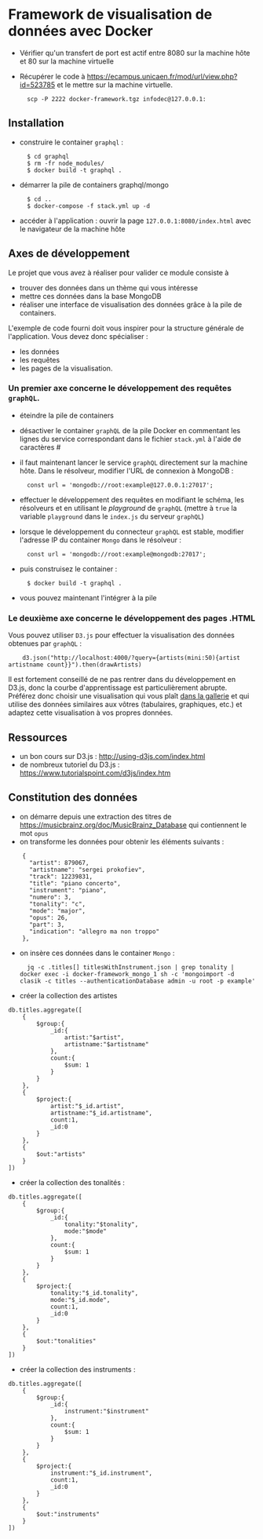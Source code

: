 # Framework de visualisation de données avec Docker

- Vérifier qu'un transfert de port est actif entre 8080 sur la machine hôte et 80 sur la machine virtuelle
- Récupérer le code à https://ecampus.unicaen.fr/mod/url/view.php?id=523785 et le mettre sur la machine virtuelle.

        scp -P 2222 docker-framework.tgz infodec@127.0.0.1:

## Installation

- construire le container `graphql` :

        $ cd graphql
        $ rm -fr node_modules/
        $ docker build -t graphql .

- démarrer la pile de containers graphql/mongo

        $ cd ..
        $ docker-compose -f stack.yml up -d

- accéder à l'application : ouvrir la page `127.0.0.1:8080/index.html` avec le navigateur de la machine hôte

## Axes de développement

Le projet que vous avez à réaliser pour valider ce module consiste à 

* trouver des données dans un thème qui vous intéresse
* mettre ces données dans la base MongoDB
* réaliser une interface de visualisation des données grâce à la pile de containers.

L'exemple de code fourni doit vous inspirer pour la structure générale de l'application. Vous devez donc spécialiser :

* les données
* les requêtes
* les pages de la visualisation.

### Un premier axe concerne le développement des requêtes `graphQL`.

- éteindre la pile de containers
- désactiver le container `graphQL` de la pile Docker en commentant les lignes du service correspondant dans le fichier `stack.yml` à l'aide de caractères #
- il faut maintenant lancer le service `graphQL` directement sur la machine hôte. Dans le résolveur, modifier l'URL de connexion à MongoDB :

        const url = 'mongodb://root:example@127.0.0.1:27017';

- effectuer le développement des requêtes en modifiant le schéma, les résolveurs et en utilisant le *playground* de `graphQL` (mettre à `true` la variable `playground` dans le `index.js` du serveur `graphQL`)

- lorsque le développement du connecteur `graphQL` est stable, modifier l'adresse IP du container `Mongo` dans le résolveur :

        const url = 'mongodb://root:example@mongodb:27017';

- puis construisez le container :

        $ docker build -t graphql .

- vous pouvez maintenant l'intégrer à la pile

### Le deuxième axe concerne le développement des pages .HTML

Vous pouvez utiliser `D3.js` pour effectuer la visualisation des données obtenues par `graphQL` :

        d3.json("http://localhost:4000/?query={artists(mini:50){artist artistname count}}").then(drawArtists)

Il est fortement conseillé de ne pas rentrer dans du développement en D3.js, donc la courbe d'apprentissage est particulièrement abrupte. Préférez donc choisir une visualisation qui vous plaît [dans la gallerie](https://observablehq.com/@d3/gallery) et qui utilise des données similaires aux vôtres (tabulaires, graphiques, etc.) et adaptez cette visualisation à vos propres données.

## Ressources

- un bon cours sur D3.js : <http://using-d3js.com/index.html>
- de nombreux tutoriel du D3.js : <https://www.tutorialspoint.com/d3js/index.htm>

## Constitution des données

- on démarre depuis une extraction des titres de <https://musicbrainz.org/doc/MusicBrainz_Database> qui contiennent le mot `opus`
- on transforme les données pour obtenir les éléments suivants :
```
    {
      "artist": 879067,
      "artistname": "sergei prokofiev",
      "track": 12239831,
      "title": "piano concerto",
      "instrument": "piano",
      "numero": 3,
      "tonality": "c",
      "mode": "major",
      "opus": 26,
      "part": 3,
      "indication": "allegro ma non troppo"
    },
```

- on insère ces données dans le container `Mongo` :

        jq -c .titles[] titlesWithInstrument.json | grep tonality | docker exec -i docker-framework_mongo_1 sh -c 'mongoimport -d clasik -c titles --authenticationDatabase admin -u root -p example'

- créer la collection des artistes
```
db.titles.aggregate([
    {
        $group:{
            _id:{
                artist:"$artist", 
                artistname:"$artistname"
            },
            count:{
                $sum: 1
            }
        }
    }, 
    {
        $project:{
            artist:"$_id.artist", 
            artistname:"$_id.artistname",
            count:1,
            _id:0
        }
    },
    {
        $out:"artists"
    }
])
```
- créer la collection des tonalités :
```
db.titles.aggregate([
    {
        $group:{
            _id:{
                tonality:"$tonality", 
                mode:"$mode"
            },
            count:{
                $sum: 1
            }
        }
    }, 
    {
        $project:{
            tonality:"$_id.tonality", 
            mode:"$_id.mode",
            count:1,
            _id:0
        }
    },
    {
        $out:"tonalities"
    }
])
```
- créer la collection des instruments :
```
db.titles.aggregate([
    {
        $group:{
            _id:{
                instrument:"$instrument"
            },
            count:{
                $sum: 1
            }
        }
    }, 
    {
        $project:{
            instrument:"$_id.instrument",
            count:1,
            _id:0
        }
    },
    {
        $out:"instruments"
    }
])
